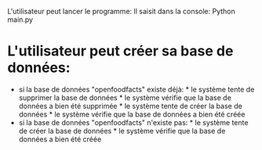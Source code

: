 L'utilisateur peut lancer le programme:
Il saisit dans la console: Python main.py

# L'utilisateur peut créer sa base de données:
* si la base de données "openfoodfacts" existe déjà:
        * le système tente de supprimer la base de données
            * le système vérifie que la base de données a bien été supprimée
        * le système tente de créer la base de données
            * le système vérifie que la base de données a bien été créée
* si la base de données "openfoodfacts" n'existe pas:
        * le système tente de créer la base de données
            * le système vérifie que la base de données a bien été créée
